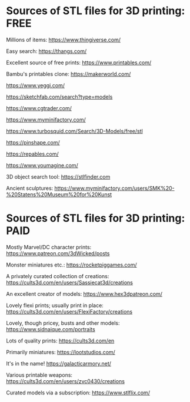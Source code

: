# Sources of STL files for 3D printing: FREE

Millions of items: https://www.thingiverse.com/ 

Easy search: https://thangs.com/ 

Excellent source of free prints: https://www.printables.com/ 

Bambu's printables clone: https://makerworld.com/

https://www.yeggi.com/ 

https://sketchfab.com/search?type=models 

https://www.cgtrader.com/ 

https://www.myminifactory.com/ 

https://www.turbosquid.com/Search/3D-Models/free/stl 

https://pinshape.com/

https://repables.com/

https://www.youmagine.com/

3D object search tool: https://stlfinder.com

Ancient sculptures: https://www.myminifactory.com/users/SMK%20-%20Statens%20Museum%20for%20Kunst

# Sources of STL files for 3D printing: PAID

Mostly Marvel/DC character prints: https://www.patreon.com/3dWicked/posts

Monster miniatures etc.: https://rocketpiggames.com/

A privately curated collection of creations: https://cults3d.com/en/users/Sassiecat3d/creations

An excellent creator of models: https://www.hex3dpatreon.com/

Lovely flexi prints; usually print in place: https://cults3d.com/en/users/FlexiFactory/creations

Lovely, though pricey, busts and other models: https://www.sidnaique.com/portraits

Lots of quality prints: https://cults3d.com/en

Primarily miniatures: https://lootstudios.com/

It's in the name! https://galacticarmory.net/

Various printable weapons: https://cults3d.com/en/users/zvc0430/creations

Curated models via a subscription: https://www.stlflix.com/


